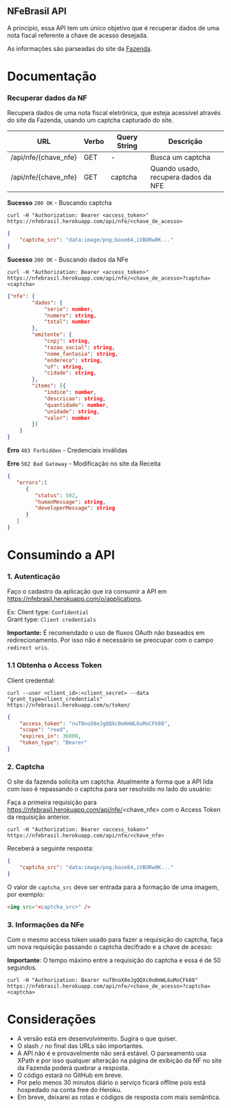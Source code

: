 NFeBrasil API
---

A princípio, essa API tem um único objetivo que é recuperar dados de uma nota fiscal referente a chave de acesso desejada.

As informações são parseadas do site da [Fazenda](http://www.nfe.fazenda.gov.br/portal/consulta.aspx?tipoConsulta=completa).

# Documentação

### Recuperar dados da NF


Recupera dados de uma nota fiscal eletrônica, que esteja acessível através do site da Fazenda, usando um captcha capturado do site.


| URL  				   | Verbo | Query String | Descrição 				            |
| -------------------- | ----- | ------------ | ----------------------------------- |  
| /api/nfe/{chave_nfe} | GET   | -            | Busca um captcha                    |
| /api/nfe/{chave_nfe} | GET   | captcha      | Quando usado, recupera dados da NFE |


**Sucesso** `200 OK` - Buscando captcha
```
curl -H "Authorization: Bearer <access_token>" https://nfebrasil.herokuapp.com/api/nfe/<chave_de_acesso>
```
```json
{
	"captcha_src": "data:image/png;base64,iVBORw0K..."
}
```

**Sucesso** `200 OK` - Buscando dados da NFe
```
curl -H "Authorization: Bearer <access_token>" https://nfebrasil.herokuapp.com/api/nfe/<chave_de_acesso>?captcha=<captcha>
```
```json
{"nfe": {
	    "dados": {
	        "serie": number,
	        "numero": string,
	        "total": number
	    },
	    "emitente": {
	        "cnpj": string,
	        "razao_social": string,
	        "nome_fantasia": string,
	        "endereco": string,
	        "uf": string,
	        "cidade": string,
	    },
	    "items": [{
	    	"indice": number,
            "descricao": string,
            "quantidade": number,
            "unidade": string,
            "valor": number
	    }]
	}
}
```

**Erro** `403 Forbidden` - Credenciais inválidas

**Erro** `502 Bad Gateway` - Modificação no site da Receita
```json
{  
   "errors":[  
      {  
         "status": 502,
         "humanMessage": string,
         "developerMessage": string
      }
   ]
}
```

# Consumindo a API

### 1. Autenticação
Faço o cadastro da aplicação que irá consumir a API em https://nfebrasil.herokuapp.com/o/applications.

Ex:
Client type: `Confidential`  
Grant type: `Client credentials`

**Importante:** É recomendado o uso de fluxos OAuth não baseados em redirecionamento. Por isso não é necessário se preocupar com o campo `redirect uris`.

### 1.1 Obtenha o Access Token

Client credential:
```
curl --user <client_id>:<client_secret> --data "grant_type=client_credentials" https://nfebrasil.herokuapp.com/o/token/
```

```json
{
	"access_token": "nuT0noX8eJgQQXc0o0mWL6uMoCFk88", 
	"scope": "read", 
	"expires_in": 36000, 
	"token_type": "Bearer"
}
```

### 2. Captcha
O site da fazenda solicita um captcha. Atualmente a forma que a API lida com isso é repassando o captcha para ser resolvido no lado do usuário:

Faça a primeira requisição para https://nfebrasil.herokuapp.com/api/nfe/<chave_nfe> com o Access Token da requisição anterior.

```
curl -H "Authorization: Bearer <access_token>" https://nfebrasil.herokuapp.com/api/nfe/<chave_nfe>
```

Receberá a seguinte resposta:

```json
{
	"captcha_src": "data:image/png;base64,iVBORw0K..."
}
```
O valor de `captcha_src` deve ser entrada para a formação de uma imagem, por exemplo:

```html
<img src="<captcha_src>" />
```

### 3. Informações da NFe

Com o mesmo access token usado para fazer a requisição do captcha, faça um nova requisição passando o captcha decifrado e a chave de acesso:

**Importante**: O tempo máximo entre a requisição do captcha e essa é de 50 segundos.

```
curl -H "Authorization: Bearer nuT0noX8eJgQQXc0o0mWL6uMoCFk88" https://nfebrasil.herokuapp.com/api/nfe/<chave_de_acesso>?captcha=<captcha>
```

# Considerações

- A versão está em desenvolvimento. Sugira o que quiser.
- O slash `/` no final das URLs são importantes.
- A API não é e provavelmente não será estável. O parseamento usa XPath e por isso qualquer alteração na página de exibição da NF no site da Fazenda poderá quebrar a resposta.
- O código estará no GitHub em breve.
- Por pelo menos 30 minutos diário o serviço ficará offline pois está hospedado na conta free do Heroku.
- Em breve, deixarei as rotas e códigos de resposta com mais semântica.
